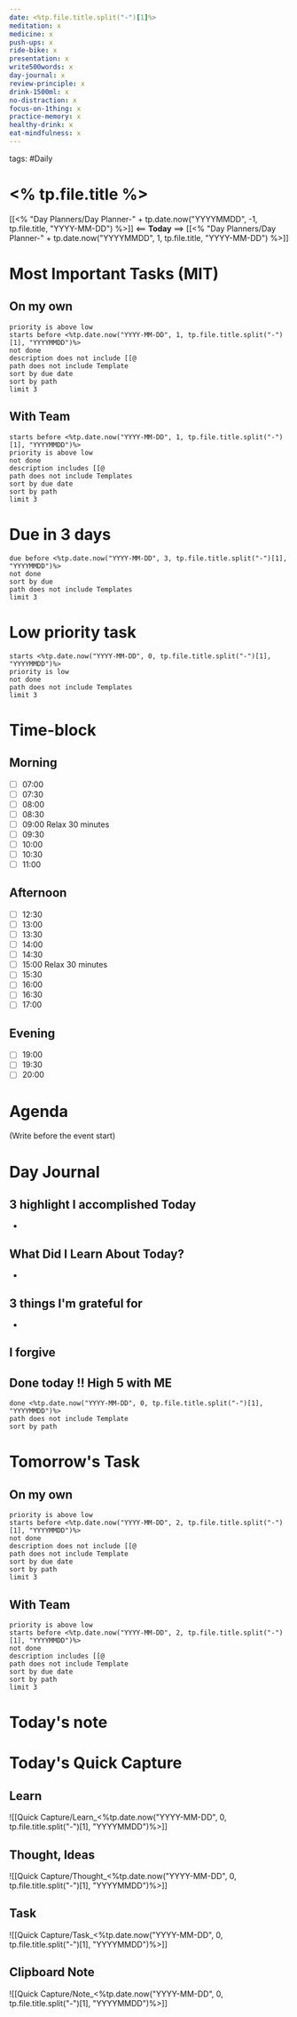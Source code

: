 ```yaml
---
date: <%tp.file.title.split("-")[1]%>
meditation: x
medicine: x
push-ups: x
ride-bike: x
presentation: x
write500words: x
day-journal: x
review-principle: x
drink-1500ml: x
no-distraction: x
focus-on-1thing: x
practice-memory: x
healthy-drink: x
eat-mindfulness: x
---
```

tags: #Daily
# <% tp.file.title %>
[[<% "Day Planners/Day Planner-" + tp.date.now("YYYYMMDD", -1, tp.file.title, "YYYY-MM-DD") %>]]  <== **Today** ==> [[<% "Day Planners/Day Planner-" + tp.date.now("YYYYMMDD", 1, tp.file.title, "YYYY-MM-DD") %>]] 
# Most Important Tasks (MIT)
## On my own
```tasks
priority is above low
starts before <%tp.date.now("YYYY-MM-DD", 1, tp.file.title.split("-")[1], "YYYYMMDD")%>
not done
description does not include [[@
path does not include Template
sort by due date
sort by path
limit 3
```
## With Team
```tasks
starts before <%tp.date.now("YYYY-MM-DD", 1, tp.file.title.split("-")[1], "YYYYMMDD")%>
priority is above low
not done
description includes [[@
path does not include Templates
sort by due date
sort by path
limit 3
```
# Due in 3 days
```tasks
due before <%tp.date.now("YYYY-MM-DD", 3, tp.file.title.split("-")[1], "YYYYMMDD")%>
not done
sort by due
path does not include Templates
limit 3
```
# Low priority task
```tasks
starts <%tp.date.now("YYYY-MM-DD", 0, tp.file.title.split("-")[1], "YYYYMMDD")%>
priority is low
not done
path does not include Templates
limit 3
```
# Time-block
## Morning
- [ ] 07:00
- [ ] 07:30
- [ ] 08:00
- [ ] 08:30
- [ ] 09:00 Relax 30 minutes
- [ ] 09:30
- [ ] 10:00
- [ ] 10:30
- [ ] 11:00
## Afternoon
- [ ] 12:30
- [ ] 13:00
- [ ] 13:30
- [ ] 14:00
- [ ] 14:30
- [ ] 15:00 Relax 30 minutes
- [ ] 15:30
- [ ] 16:00
- [ ] 16:30
- [ ] 17:00
## Evening
- [ ] 19:00 
- [ ] 19:30 
- [ ] 20:00 
# Agenda
(Write before the event start)

# Day Journal
## 3 highlight I accomplished Today 
- 
## What Did I Learn About Today?
- 
## 3 things I'm grateful for
- 
## I forgive

## Done today !! High 5 with ME
```tasks
done <%tp.date.now("YYYY-MM-DD", 0, tp.file.title.split("-")[1], "YYYYMMDD")%>
path does not include Template
sort by path
```

# Tomorrow's Task
## On my own
```tasks
priority is above low
starts before <%tp.date.now("YYYY-MM-DD", 2, tp.file.title.split("-")[1], "YYYYMMDD")%>
not done
description does not include [[@
path does not include Template
sort by due date
sort by path
limit 3
```
## With Team
```tasks
priority is above low
starts before <%tp.date.now("YYYY-MM-DD", 2, tp.file.title.split("-")[1], "YYYYMMDD")%>
not done
description includes [[@
path does not include Template
sort by due date
sort by path
limit 3
```

# Today's note

# Today's Quick Capture
## Learn
![[Quick Capture/Learn_<%tp.date.now("YYYY-MM-DD", 0, tp.file.title.split("-")[1], "YYYYMMDD")%>]]
## Thought, Ideas
![[Quick Capture/Thought_<%tp.date.now("YYYY-MM-DD", 0, tp.file.title.split("-")[1], "YYYYMMDD")%>]]
## Task
![[Quick Capture/Task_<%tp.date.now("YYYY-MM-DD", 0, tp.file.title.split("-")[1], "YYYYMMDD")%>]]
## Clipboard Note
![[Quick Capture/Note_<%tp.date.now("YYYY-MM-DD", 0, tp.file.title.split("-")[1], "YYYYMMDD")%>]]